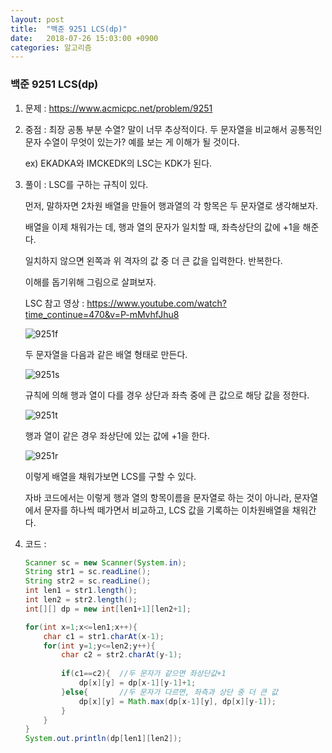 ```yaml
---
layout: post
title:  "백준 9251 LCS(dp)"
date:   2018-07-26 15:03:00 +0900
categories: 알고리즘
---
```

### 백준 9251 LCS(dp)

1. 문제 : https://www.acmicpc.net/problem/9251

2. 중점 : 최장 공통 부분 수열? 말이 너무 추상적이다. 두 문자열을 비교해서 공통적인 문자 수열이 무엇이 있는가? 예를 보는 게 이해가 될 것이다.

   ex) EKADKA와 IMCKEDK의 LSC는 KDK가 된다. 

3. 풀이 :  LSC를 구하는 규칙이 있다. 

   먼저, 말하자면 2차원 배열을 만들어 행과열의 각 항목은 두 문자열로 생각해보자. 

   배열을 이제 채워가는 데, 행과 열의 문자가 일치할 때, 좌측상단의 값에 +1을 해준다.

   일치하지 않으면 왼쪽과 위 격자의 값 중 더 큰 값을 입력한다. 반복한다.

   이해를 돕기위해 그림으로 살펴보자.

   

   LSC 참고 영상 : https://www.youtube.com/watch?time_continue=470&v=P-mMvhfJhu8

   ![9251f](https://user-images.githubusercontent.com/33653318/43244691-b50a698e-90e6-11e8-9f79-269b472ff7be.PNG)

   두 문자열을 다음과 같은 배열 형태로 만든다.

   ![9251s](https://user-images.githubusercontent.com/33653318/43244693-b55bc766-90e6-11e8-9c24-72fbb9051b86.PNG)

   규칙에 의해 행과 열이 다를 경우 상단과 좌측 중에 큰 값으로 해당 값을 정한다.

   ![9251t](https://user-images.githubusercontent.com/33653318/43244694-b5857f16-90e6-11e8-90ad-df4a37dedaaf.PNG)

   행과 열이 같은 경우 좌상단에 있는 값에 +1을 한다.

   ![9251r](https://user-images.githubusercontent.com/33653318/43244692-b53396e2-90e6-11e8-89f9-21a1f78ddeeb.PNG)

   이렇게 배열을 채워가보면 LCS를 구할 수 있다.

   자바 코드에서는 이렇게 행과 열의 항목이름을 문자열로 하는 것이 아니라, 문자열에서 문자를 하나씩 떼가면서 비교하고, LCS 값을 기록하는 이차원배열을 채워간다. 

   

4. 코드 :

   ```java
   Scanner sc = new Scanner(System.in);
   String str1 = sc.readLine();
   String str2 = sc.readLine();
   int len1 = str1.length();
   int len2 = str2.length();
   int[][] dp = new int[len1+1][len2+1];
   
   for(int x=1;x<=len1;x++){
       char c1 = str1.charAt(x-1);
       for(int y=1;y<=len2;y++){
           char c2 = str2.charAt(y-1);
           
           if(c1==c2){	//두 문자가 같으면 좌상단값+1
               dp[x][y] = dp[x-1][y-1]+1;
           }else{		//두 문자가 다르면, 좌측과 상단 중 더 큰 값
               dp[x][y] = Math.max(dp[x-1][y], dp[x][y-1]);
           }
       }
   }
   System.out.println(dp[len1][len2]);
   
   ```
